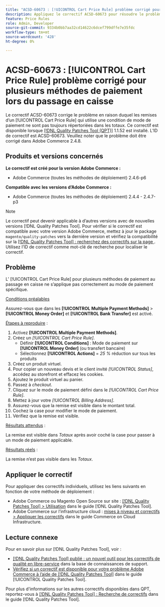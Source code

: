 ```yaml
---
title: "ACSD-60673 : [!UICONTROL Cart Price Rule] problème corrigé pour plusieurs méthodes de paiement lors du passage en caisse"
description: Appliquez le correctif ACSD-60673 pour résoudre le problème Adobe Commerce en raison duquel les remises d’un [!UICONTROL Cart Price Rule] qui utilise une condition de mode de paiement ne sont pas toujours répertoriées dans les totaux.
feature: Price Rules
role: Admin, Developer
source-git-commit: 9334b0bb7aa32cd14622c6dcef799dffe7e35fdc
workflow-type: tm+mt
source-wordcount: '428'
ht-degree: 0%

---
```


# ACSD-60673 : [!UICONTROL Cart Price Rule] problème corrigé pour plusieurs méthodes de paiement lors du passage en caisse

Le correctif ACSD-60673 corrige le problème en raison duquel les remises d’un [!UICONTROL Cart Price Rule] qui utilise une condition de mode de paiement ne sont pas toujours répertoriées dans les totaux. Ce correctif est disponible lorsque [[!DNL Quality Patches Tool (QPT)]](https://experienceleague.adobe.com/en/docs/commerce-knowledge-base/kb/announcements/commerce-announcements/magento-quality-patches-released-new-tool-to-self-serve-quality-patches) 1.1.52 est installé. L’ID de correctif est ACSD-60673. Veuillez noter que le problème doit être corrigé dans Adobe Commerce 2.4.8.

## Produits et versions concernés

**Le correctif est créé pour la version Adobe Commerce :**

* Adobe Commerce (toutes les méthodes de déploiement) 2.4.6-p6

**Compatible avec les versions d’Adobe Commerce :**

* Adobe Commerce (toutes les méthodes de déploiement) 2.4.4 - 2.4.7-p3

>[!NOTE]
>
>Le correctif peut devenir applicable à d’autres versions avec de nouvelles versions [!DNL Quality Patches Tool]. Pour vérifier si le correctif est compatible avec votre version Adobe Commerce, mettez à jour le package `magento/quality-patches` vers la dernière version et vérifiez la compatibilité sur la [[!DNL Quality Patches Tool] : recherchez des correctifs sur la page ](https://experienceleague.adobe.com/tools/commerce-quality-patches/index.html). Utilisez l’ID de correctif comme mot-clé de recherche pour localiser le correctif.

## Problème

L’ [!UICONTROL Cart Price Rule] pour plusieurs méthodes de paiement au passage en caisse ne s’applique pas correctement au mode de paiement spécifique.

<u>Conditions préalables</u>

Assurez-vous que dans les **[!UICONTROL Multiple Payment Methods]** > **[!UICONTROL Money Order]** et **[!UICONTROL Bank Transfer]** est activé.

<u>Étapes à reproduire</u> :

1. Activez **[!UICONTROL Multiple Payment Methods]**.
1. Créez un *[!UICONTROL Cart Price Rule]*.
   * Définir **[!UICONTROL Conditions]** : Mode de paiement sur **[!UICONTROL Money Order]** (ou transfert bancaire)
   * Sélectionnez **[!UICONTROL Actions]** = *25 %* réduction sur tous les produits
1. Créez un produit virtuel.
1. Pour copier un nouveau devis et le client invité *[!UICONTROL Status]*, accédez au storefront et effacez les cookies.
1. Ajoutez le produit virtuel au panier.
1. Passez à *checkout*.
1. Cliquez sur le mode de paiement défini dans le *[!UICONTROL Cart Price Rule]*.
1. Mettez à jour votre *[!UICONTROL Billing Address]*.
1. Assurez-vous que la remise est visible dans le montant total.
1. Cochez la case pour modifier le mode de paiement.
1. Vérifiez que la remise est visible.

<u>Résultats attendus</u> :

La remise est visible dans *Totaux* après avoir coché la case pour passer à un mode de paiement applicable.

<u>Résultats réels</u> :

La remise n’est pas visible dans les *Totaux*.

## Appliquer le correctif

Pour appliquer des correctifs individuels, utilisez les liens suivants en fonction de votre méthode de déploiement :

* Adobe Commerce ou Magento Open Source sur site : [[!DNL Quality Patches Tool] > Utilisation](/help/tools/quality-patches-tool/usage.md) dans le guide [!DNL Quality Patches Tool].
* Adobe Commerce sur l’infrastructure cloud : [mises à niveau et correctifs > Appliquer les correctifs](https://experienceleague.adobe.com/docs/commerce-cloud-service/user-guide/develop/upgrade/apply-patches.html) dans le guide Commerce on Cloud Infrastructure.

## Lecture connexe

Pour en savoir plus sur [!DNL Quality Patches Tool], voir :

* [[!DNL Quality Patches Tool] publié : un nouvel outil pour les correctifs de qualité en libre-service](https://experienceleague.adobe.com/en/docs/commerce-knowledge-base/kb/announcements/commerce-announcements/magento-quality-patches-released-new-tool-to-self-serve-quality-patches) dans la base de connaissances de support.
* [Vérifiez si un correctif est disponible pour votre problème Adobe Commerce à l’aide de  [!DNL Quality Patches Tool]](/help/tools/quality-patches-tool/patches-available-in-qpt/check-patch-for-magento-issue-with-magento-quality-patches.md) dans le guide [!UICONTROL Quality Patches Tool].

Pour plus d&#39;informations sur les autres correctifs disponibles dans QPT, reportez-vous à [[!DNL Quality Patches Tool] : Recherche de correctifs](https://experienceleague.adobe.com/tools/commerce-quality-patches/index.html) dans le guide [!DNL Quality Patches Tool].
